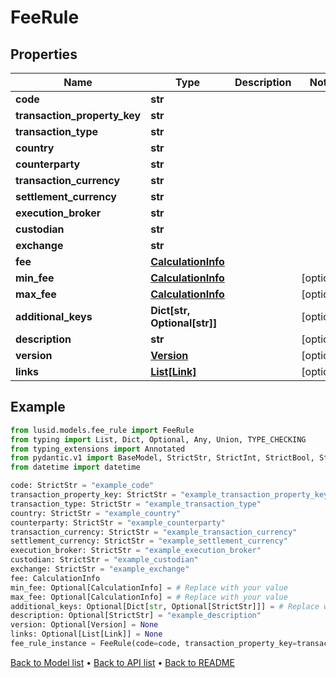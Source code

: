 # FeeRule

## Properties
Name | Type | Description | Notes
------------ | ------------- | ------------- | -------------
**code** | **str** |  | 
**transaction_property_key** | **str** |  | 
**transaction_type** | **str** |  | 
**country** | **str** |  | 
**counterparty** | **str** |  | 
**transaction_currency** | **str** |  | 
**settlement_currency** | **str** |  | 
**execution_broker** | **str** |  | 
**custodian** | **str** |  | 
**exchange** | **str** |  | 
**fee** | [**CalculationInfo**](CalculationInfo.md) |  | 
**min_fee** | [**CalculationInfo**](CalculationInfo.md) |  | [optional] 
**max_fee** | [**CalculationInfo**](CalculationInfo.md) |  | [optional] 
**additional_keys** | **Dict[str, Optional[str]]** |  | [optional] 
**description** | **str** |  | [optional] 
**version** | [**Version**](Version.md) |  | [optional] 
**links** | [**List[Link]**](Link.md) |  | [optional] 
## Example

```python
from lusid.models.fee_rule import FeeRule
from typing import List, Dict, Optional, Any, Union, TYPE_CHECKING
from typing_extensions import Annotated
from pydantic.v1 import BaseModel, StrictStr, StrictInt, StrictBool, StrictFloat, StrictBytes, Field, validator, ValidationError, conlist, constr
from datetime import datetime

code: StrictStr = "example_code"
transaction_property_key: StrictStr = "example_transaction_property_key"
transaction_type: StrictStr = "example_transaction_type"
country: StrictStr = "example_country"
counterparty: StrictStr = "example_counterparty"
transaction_currency: StrictStr = "example_transaction_currency"
settlement_currency: StrictStr = "example_settlement_currency"
execution_broker: StrictStr = "example_execution_broker"
custodian: StrictStr = "example_custodian"
exchange: StrictStr = "example_exchange"
fee: CalculationInfo
min_fee: Optional[CalculationInfo] = # Replace with your value
max_fee: Optional[CalculationInfo] = # Replace with your value
additional_keys: Optional[Dict[str, Optional[StrictStr]]] = # Replace with your value
description: Optional[StrictStr] = "example_description"
version: Optional[Version] = None
links: Optional[List[Link]] = None
fee_rule_instance = FeeRule(code=code, transaction_property_key=transaction_property_key, transaction_type=transaction_type, country=country, counterparty=counterparty, transaction_currency=transaction_currency, settlement_currency=settlement_currency, execution_broker=execution_broker, custodian=custodian, exchange=exchange, fee=fee, min_fee=min_fee, max_fee=max_fee, additional_keys=additional_keys, description=description, version=version, links=links)

```

[Back to Model list](../README.md#documentation-for-models) &#8226; [Back to API list](../README.md#documentation-for-api-endpoints) &#8226; [Back to README](../README.md)

